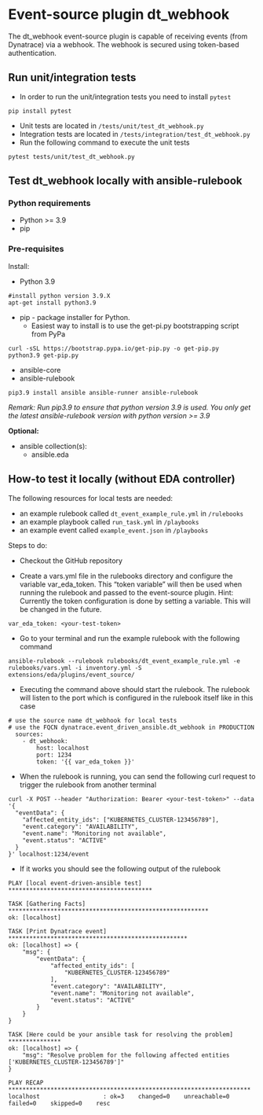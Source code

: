 # Event-source plugin dt_webhook

The dt_webhook event-source plugin is capable of receiving events (from Dynatrace) via a webhook. The webhook is secured using token-based authentication.

## Run unit/integration tests

 * In order to run the unit/integration tests you need to install `pytest`
 ```
 pip install pytest
 ```
 * Unit tests are located in `/tests/unit/test_dt_webhook.py`
 * Integration tests are located in `/tests/integration/test_dt_webhook.py`
 * Run the following command to execute the unit tests
 ```
 pytest tests/unit/test_dt_webhook.py
 ```

## Test dt_webhook locally with ansible-rulebook

### Python requirements

 * Python >= 3.9
 * pip 

### Pre-requisites 

Install:

* Python 3.9

```
#install python version 3.9.X
apt-get install python3.9 
```

 *  pip - package installer for Python. 
     * Easiest way to install is to use the get-pi.py bootstrapping script from PyPa

```
curl -sSL https://bootstrap.pypa.io/get-pip.py -o get-pip.py
python3.9 get-pip.py
```

 * ansible-core
 * ansible-rulebook 

```
pip3.9 install ansible ansible-runner ansible-rulebook
```

*Remark: Run pip3.9 to ensure that python version 3.9 is used. You only get the latest ansible-rulebook version with python version >= 3.9*

**Optional:**

 * ansible collection(s):
     * ansible.eda

## How-to test it locally (without EDA controller)

The following resources for local tests are needed:

* an example rulebook called `dt_event_example_rule.yml` in `/rulebooks`
* an example playbook called `run_task.yml` in `/playbooks`
* an example event called `example_event.json` in `/playbooks`

Steps to do:

* Checkout the GitHub repository

* Create a vars.yml file in the rulebooks directory and configure the variable var_eda_token. This “token variable” will then be used when running the rulebook and passed to the event-source plugin. Hint: Currently the token configuration is done by setting a variable. This will be changed in the future.

```
var_eda_token: <your-test-token> 
```

 * Go to your terminal and run the example rulebook with the following command

```
ansible-rulebook --rulebook rulebooks/dt_event_example_rule.yml -e rulebooks/vars.yml -i inventory.yml -S extensions/eda/plugins/event_source/
```

 * Executing the command above should start the rulebook. The rulebook will listen to the port which is configured in the rulebook itself like in this case

```
# use the source name dt_webhook for local tests
# use the FQCN dynatrace.event_driven_ansible.dt_webhook in PRODUCTION 
  sources:
    - dt_webhook:
        host: localhost
        port: 1234
        token: '{{ var_eda_token }}' 
```

 * When the rulebook is running, you can send the following curl request to trigger the rulebook from another terminal

```
curl -X POST --header "Authorization: Bearer <your-test-token>" --data '{
  "eventData": {
    "affected_entity_ids": ["KUBERNETES_CLUSTER-123456789"],
    "event.category": "AVAILABILITY",
    "event.name": "Monitoring not available",
    "event.status": "ACTIVE"
  }
}' localhost:1234/event
```

 * If it works you should see the following output of the rulebook

```
PLAY [local event-driven-ansible test] *****************************************

TASK [Gathering Facts] *********************************************************
ok: [localhost]

TASK [Print Dynatrace event] ***************************************************
ok: [localhost] => {
    "msg": {
        "eventData": {
            "affected_entity_ids": [
                "KUBERNETES_CLUSTER-123456789"
            ],
            "event.category": "AVAILABILITY",
            "event.name": "Monitoring not available",
            "event.status": "ACTIVE"
        }
    }
}

TASK [Here could be your ansible task for resolving the problem] ***************
ok: [localhost] => {
    "msg": "Resolve problem for the following affected entities ['KUBERNETES_CLUSTER-123456789']"
}

PLAY RECAP *********************************************************************
localhost                  : ok=3    changed=0    unreachable=0    failed=0    skipped=0    resc
```
